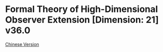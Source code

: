 # Formal Theory of High-Dimensional Observer Extension [Dimension: 21] v36.0

[Chinese Version](formal_theory_high_dimensional_observer_extension.md)
